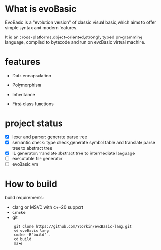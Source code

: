 # What is evoBasic

EvoBasic is a "evolution version" of classic visual basic,which aims to offer simple syntax and modern features.

It is an cross-platforms,object-oriented,strongly typed programming language, compiled to bytecode and run on evoBasic virtual machine.


# features

- Data encapsulation

- Polymorphism

- Inheritance

- First-class functions

# project status

- [x] lexer and parser: generate parse tree
- [x] semantic check: type check,generate symbol table and translate parse tree to abstract tree
- [x] IL generator: translate abstract tree to intermediate language
- [ ] executable file generator
- [ ] evoBasic vm

# How to build

build requirements:
- clang or MSVC with c++20 support
- cmake
- git

```
    git clone https://github.com/Yoorkin/evoBasic-lang.git
    cd evoBasic-lang
    cmake -B"build" .
    cd build
    make
```

